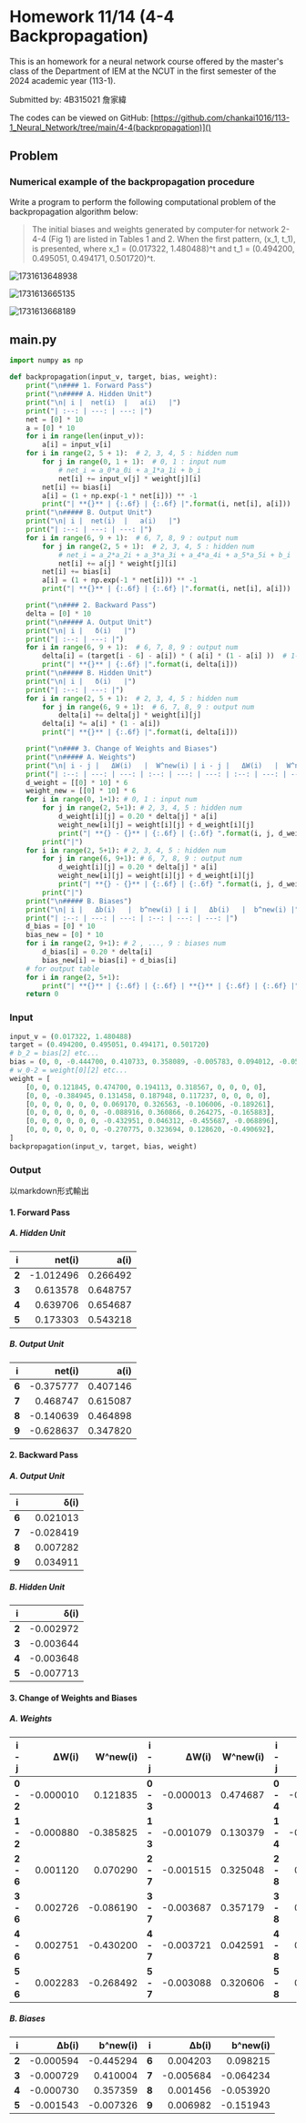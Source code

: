 # Homework 11/14 (4-4 Backpropagation)

This is an homework for a neural network course offered by the master's class of the Department of IEM at the NCUT in the first semester of the 2024 academic year (113-1).

Submitted by: 4B315021 詹家緯

The codes can be viewed on GitHub: [https://github.com/chankai1016/113-1_Neural_Network/tree/main/4-4(backpropagation)]()

## Problem

### **Numerical example of the backpropagation procedure**

Write a program to perform the following computational problem of the backpropagation algorithm below:

> The initial biases and weights generated by computer·for network 2-4-4 (Fig 1) are listed in Tables 1 and 2. When the first pattern, (x_1, t_1), is presented, where x_1 = (0.017322, 1.480488)^t and t_1 = (0.494200, 0.495051, 0.494171, 0.501720)^t.

![1731613648938](image/4-4/1731613648938.png)

![1731613665135](image/4-4/1731613665135.png)

![1731613668189](image/4-4/1731613668189.png)

## main.py

```python
import numpy as np

def backpropagation(input_v, target, bias, weight):
    print("\n#### 1. Forward Pass")
    print("\n##### A. Hidden Unit")
    print("\n| i |  net(i)  |   a(i)   |")
    print("| :--: | ---: | ---: |")
    net = [0] * 10
    a = [0] * 10
    for i in range(len(input_v)):
        a[i] = input_v[i]
    for i in range(2, 5 + 1):  # 2, 3, 4, 5 : hidden num
        for j in range(0, 1 + 1):  # 0, 1 : input num
            # net_i = a_0*a_0i + a_1*a_1i + b_i
            net[i] += input_v[j] * weight[j][i]
        net[i] += bias[i]
        a[i] = (1 + np.exp(-1 * net[i])) ** -1
        print("| **{}** | {:.6f} | {:.6f} |".format(i, net[i], a[i]))
    print("\n##### B. Output Unit")
    print("\n| i |  net(i)  |   a(i)   |")
    print("| :--: | ---: | ---: |")
    for i in range(6, 9 + 1):  # 6, 7, 8, 9 : output num
        for j in range(2, 5 + 1):  # 2, 3, 4, 5 : hidden num
            # net_i = a_2*a_2i + a_3*a_3i + a_4*a_4i + a_5*a_5i + b_i
            net[i] += a[j] * weight[j][i]
        net[i] += bias[i]
        a[i] = (1 + np.exp(-1 * net[i])) ** -1
        print("| **{}** | {:.6f} | {:.6f} |".format(i, net[i], a[i]))

    print("\n#### 2. Backward Pass")
    delta = [0] * 10
    print("\n##### A. Output Unit")
    print("\n| i |   δ(i)   |")
    print("| :--: | ---: |")
    for i in range(6, 9 + 1):  # 6, 7, 8, 9 : output num
        delta[i] = (target[i - 6] - a[i]) * ( a[i] * (1 - a[i] ))  # 1-6 = 0, 1, 2, 3 : target num
        print("| **{}** | {:.6f} |".format(i, delta[i]))
    print("\n##### B. Hidden Unit")
    print("\n| i |   δ(i)   |")
    print("| :--: | ---: |")
    for i in range(2, 5 + 1):  # 2, 3, 4, 5 : hidden num
        for j in range(6, 9 + 1):  # 6, 7, 8, 9 : output num
            delta[i] += delta[j] * weight[i][j]
        delta[i] *= a[i] * (1 - a[i])
        print("| **{}** | {:.6f} |".format(i, delta[i]))

    print("\n#### 3. Change of Weights and Biases")
    print("\n##### A. Weights")
    print("\n| i - j |   ΔW(i)   |  W^new(i) | i - j |   ΔW(i)   |  W^new(i) | i - j |   ΔW(i)   |  W^new(i) | i - j |   ΔW(i)   |  W^new(i) |")
    print("| :--: | ---: | ---: | :--: | ---: | ---: | :--: | ---: | ---: | :--: | ---: | ---: |")
    d_weight = [[0] * 10] * 6
    weight_new = [[0] * 10] * 6
    for i in range(0, 1+1): # 0, 1 : input num
        for j in range(2, 5+1): # 2, 3, 4, 5 : hidden num
            d_weight[i][j] = 0.20 * delta[j] * a[i]
            weight_new[i][j] = weight[i][j] + d_weight[i][j]
            print("| **{} - {}** | {:.6f} | {:.6f} ".format(i, j, d_weight[i][j], weight_new[i][j]), end = "")
        print("|")
    for i in range(2, 5+1): # 2, 3, 4, 5 : hidden num
        for j in range(6, 9+1): # 6, 7, 8, 9 : output num
            d_weight[i][j] = 0.20 * delta[j] * a[i]
            weight_new[i][j] = weight[i][j] + d_weight[i][j]
            print("| **{} - {}** | {:.6f} | {:.6f} ".format(i, j, d_weight[i][j], weight_new[i][j]), end = "")
        print("|")
    print("\n##### B. Biases")
    print("\n| i |   Δb(i)   |  b^new(i) | i |   Δb(i)   |  b^new(i) |")
    print("| :--: | ---: | ---: | :--: | ---: | ---: |")
    d_bias = [0] * 10
    bias_new = [0] * 10
    for i in range(2, 9+1): # 2 , ..., 9 : biases num
        d_bias[i] = 0.20 * delta[i]
        bias_new[i] = bias[i] + d_bias[i]
    # for output table
    for i in range(2, 5+1):
        print("| **{}** | {:.6f} | {:.6f} | **{}** | {:.6f} | {:.6f} |".format(i, d_bias[i], bias_new[i], i+4, d_bias[i+4], bias_new[i+4]))
    return 0
```

### Input

```python
input_v = (0.017322, 1.480488)
target = (0.494200, 0.495051, 0.494171, 0.501720)
# b_2 = bias[2] etc...
bias = (0, 0, -0.444700, 0.410733, 0.358089, -0.005783, 0.094012, -0.058550, -0.055376, -0.158925)
# w_0-2 = weight[0][2] etc...
weight = [
    [0, 0, 0.121845, 0.474700, 0.194113, 0.318567, 0, 0, 0, 0],
    [0, 0, -0.384945, 0.131458, 0.187948, 0.117237, 0, 0, 0, 0],
    [0, 0, 0, 0, 0, 0, 0.069170, 0.326563, -0.106006, -0.189261],
    [0, 0, 0, 0, 0, 0, -0.088916, 0.360866, 0.264275, -0.165883],
    [0, 0, 0, 0, 0, 0, -0.432951, 0.046312, -0.455687, -0.068896],
    [0, 0, 0, 0, 0, 0, -0.270775, 0.323694, 0.128620, -0.490692],
]
backpropagation(input_v, target, bias, weight)
```

### Output

以markdown形式輸出

#### 1. Forward Pass

##### A. Hidden Unit

|      i      |    net(i) |     a(i) |
| :---------: | --------: | -------: |
| **2** | -1.012496 | 0.266492 |
| **3** |  0.613578 | 0.648757 |
| **4** |  0.639706 | 0.654687 |
| **5** |  0.173303 | 0.543218 |

##### B. Output Unit

|      i      |    net(i) |     a(i) |
| :---------: | --------: | -------: |
| **6** | -0.375777 | 0.407146 |
| **7** |  0.468747 | 0.615087 |
| **8** | -0.140639 | 0.464898 |
| **9** | -0.628637 | 0.347820 |

#### 2. Backward Pass

##### A. Output Unit

|      i      |     δ(i) |
| :---------: | --------: |
| **6** |  0.021013 |
| **7** | -0.028419 |
| **8** |  0.007282 |
| **9** |  0.034911 |

##### B. Hidden Unit

|      i      |     δ(i) |
| :---------: | --------: |
| **2** | -0.002972 |
| **3** | -0.003644 |
| **4** | -0.003648 |
| **5** | -0.007713 |

#### 3. Change of Weights and Biases

##### A. Weights

|      i - j      |    ΔW(i) |  W^new(i) |      i - j      |    ΔW(i) | W^new(i) |      i - j      |    ΔW(i) |  W^new(i) |      i - j      |    ΔW(i) |  W^new(i) |
| :-------------: | --------: | --------: | :-------------: | --------: | -------: | :-------------: | --------: | --------: | :-------------: | --------: | --------: |
| **0 - 2** | -0.000010 |  0.121835 | **0 - 3** | -0.000013 | 0.474687 | **0 - 4** | -0.000013 |  0.194100 | **0 - 5** | -0.000027 |  0.318540 |
| **1 - 2** | -0.000880 | -0.385825 | **1 - 3** | -0.001079 | 0.130379 | **1 - 4** | -0.001080 |  0.186868 | **1 - 5** | -0.002284 |  0.114953 |
| **2 - 6** |  0.001120 |  0.070290 | **2 - 7** | -0.001515 | 0.325048 | **2 - 8** |  0.000388 | -0.105618 | **2 - 9** |  0.001861 | -0.187400 |
| **3 - 6** |  0.002726 | -0.086190 | **3 - 7** | -0.003687 | 0.357179 | **3 - 8** |  0.000945 |  0.265220 | **3 - 9** |  0.004530 | -0.161353 |
| **4 - 6** |  0.002751 | -0.430200 | **4 - 7** | -0.003721 | 0.042591 | **4 - 8** |  0.000954 | -0.454733 | **4 - 9** |  0.004571 | -0.064325 |
| **5 - 6** |  0.002283 | -0.268492 | **5 - 7** | -0.003088 | 0.320606 | **5 - 8** |  0.000791 |  0.129411 | **5 - 9** |  0.003793 | -0.486899 |

##### B. Biases

|      i      |    Δb(i) |  b^new(i) |      i      |    Δb(i) |  b^new(i) |
| :---------: | --------: | --------: | :---------: | --------: | --------: |
| **2** | -0.000594 | -0.445294 | **6** |  0.004203 |  0.098215 |
| **3** | -0.000729 |  0.410004 | **7** | -0.005684 | -0.064234 |
| **4** | -0.000730 |  0.357359 | **8** |  0.001456 | -0.053920 |
| **5** | -0.001543 | -0.007326 | **9** |  0.006982 | -0.151943 |
